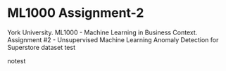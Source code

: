 # ML1000 Assignment-2

York University. ML1000 - Machine Learning in Business Context. Assignment #2 - Unsupervised Machine Learning
Anomaly Detection for Superstore dataset test


notest 


